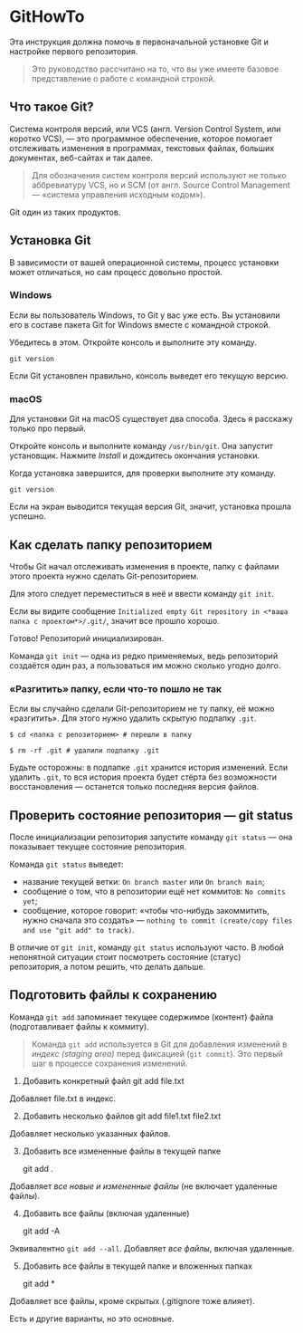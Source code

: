 # GitHowTo

Эта инструкция должна помочь в первоначальной установке Git и настройке первого репозитория.

> Это руководство рассчитано на то, что вы уже имеете базовое представление о работе с командной строкой.

## Что такое Git?

Система контроля версий, или VCS (англ. Version Control System, или коротко VCS), — это программное обеспечение, которое помогает отслеживать изменения в программах, текстовых файлах, больших документах, веб-сайтах и так далее.

> Для обозначения систем контроля версий используют не только аббревиатуру VCS, но и SCM (от англ. Source Control Management — «система управления исходным кодом»).

Git один из таких продуктов.

## Установка Git

В зависимости от вашей операционной системы, процесс установки может отличаться, но сам процесс довольно простой.

### Windows
Если вы пользователь Windows, то Git у вас уже есть. Вы установили его в составе пакета Git for Windows вместе с командной строкой.

Убедитесь в этом. Откройте консоль и выполните эту команду.

`git version`

Если Git установлен правильно, консоль выведет его текущую версию. 

### macOS

Для установки Git на macOS существует два способа. Здесь я расскажу только про первый.

Откройте консоль и выполните команду `/usr/bin/git`. Она запустит установщик. Нажмите *Install* и дождитесь окончания установки.

Когда установка завершится, для проверки выполните эту команду.

`git version`

Если на экран выводится текущая версия Git, значит, установка прошла успешно.

## Как сделать папку репозиторием

Чтобы Git начал отслеживать изменения в проекте, папку с файлами этого проекта нужно сделать Git-репозиторием.

Для этого следует переместиться в неё и ввести команду `git init`.

Если вы видите сообщение `Initialized empty Git repository in <*ваша папка с проектом*>/.git/`, значит все прошло хорошо.

Готово! Репозиторий инициализирован.

Команда `git init` — одна из редко применяемых, ведь репозиторий создаётся один раз, а пользоваться им можно сколько угодно долго.

### «Разгитить» папку, если что-то пошло не так

Если вы случайно сделали Git-репозиторием не ту папку, её можно «разгитить». Для этого нужно удалить скрытую подпапку `.git`.


	$ cd <папка с репозиторием> # перешли в папку

	$ rm -rf .git # удалили подпапку .git


Будьте осторожны: в подпапке `.git` хранится история изменений. Если удалить `.git`, то вся история проекта будет стёрта без возможности восстановления — останется только последняя версия файлов.

## Проверить состояние репозитория — git status

После инициализации репозитория запустите команду `git status` — она показывает текущее состояние репозитория.

Команда `git status` выведет:
- название текущей ветки: `On branch master` или `On branch main`;
- сообщение о том, что в репозитории ещё нет коммитов: `No commits yet`;
- сообщение, которое говорит: «чтобы что-нибудь закоммитить, нужно сначала это создать» — `nothing to commit (create/copy files and use "git add" to track)`.

В отличие от `git init`, команду `git status` используют часто. В любой непонятной ситуации стоит посмотреть состояние (статус) репозитория, а потом решить, что делать дальше.

## Подготовить файлы к сохранению

Команда `git add` запоминает текущее содержимое (контент) файла (подготавливает файлы к коммиту).

> Команда `git add` используется в Git для добавления изменений в *индекс (staging area)* перед фиксацией (`git commit`). Это первый шаг в процессе сохранения изменений.

1. Добавить конкретный файл
	git add file.txt

Добавляет file.txt в индекс.

2. Добавить несколько файлов
	git add file1.txt file2.txt

Добавляет несколько указанных файлов.

3. Добавить все измененные файлы в текущей папке

	git add .

Добавляет *все новые и измененные файлы* (не включает удаленные файлы).

4. Добавить все файлы (включая удаленные)

	git add -A

Эквивалентно `git add --all`. Добавляет *все файлы*, включая удаленные.

5. Добавить все файлы в текущей папке и вложенных папках

	git add *

Добавляет все файлы, кроме скрытых (.gitignore тоже влияет).

Есть и другие варианты, но это основные.
